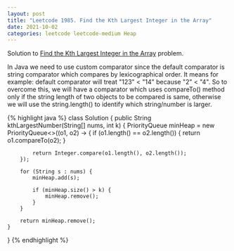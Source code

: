 ```yaml
---
layout: post
title: "Leetcode 1985. Find the Kth Largest Integer in the Array"
date: 2021-10-02
categories: leetcode leetcode-medium Heap
---
```


Solution to [Find the Kth Largest Integer in the Array][leetcode] problem.

In Java we need to use custom comparator since the default comparator is string comparator which compares by lexicographical order. It means for example: default comparator will treat "123" < "14" because "2" < "4". So to overcome this, we will have a comparator which uses compareTo() method only if the string length of two objects to be compared is same, otherwise we will use the string.length() to identify which string/number is larger.

{% highlight java %}
class Solution {
    public String kthLargestNumber(String[] nums, int k) {
        PriorityQueue<String> minHeap = new PriorityQueue<>((o1, o2) -> {
            if (o1.length() == o2.length()) {
                return o1.compareTo(o2);
            }
            
            return Integer.compare(o1.length(), o2.length());
        });
        
        for (String s : nums) {
            minHeap.add(s);
            
            if (minHeap.size() > k) {
                minHeap.remove();
            }
        }
        
        return minHeap.remove();
    }
}
{% endhighlight %}

[leetcode]: https://leetcode.com/problems/find-the-kth-largest-integer-in-the-array/
